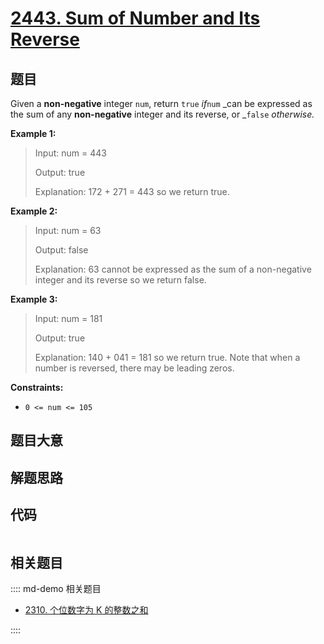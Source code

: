 # [2443. Sum of Number and Its Reverse](https://leetcode.com/problems/sum-of-number-and-its-reverse/)

## 题目

Given a **non-negative** integer `num`, return `true` _if_`num` _can be
expressed as the sum of any **non-negative** integer and its reverse, or
_`false` _otherwise._



**Example 1:**

> Input: num = 443
> 
> Output: true
> 
> Explanation: 172 + 271 = 443 so we return true.

**Example 2:**

> Input: num = 63
> 
> Output: false
> 
> Explanation: 63 cannot be expressed as the sum of a non-negative integer and its reverse so we return false.

**Example 3:**

> Input: num = 181
> 
> Output: true
> 
> Explanation: 140 + 041 = 181 so we return true. Note that when a number is reversed, there may be leading zeros.

**Constraints:**

  * `0 <= num <= 105`


## 题目大意

## 解题思路

## 代码

```javascript

```

## 相关题目

:::: md-demo 相关题目
- [2310. 个位数字为 K 的整数之和](https://leetcode.com/problems/sum-of-numbers-with-units-digit-k)

::::
